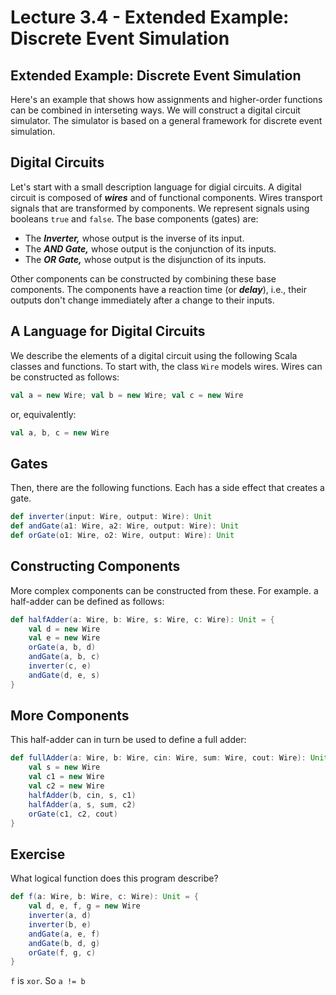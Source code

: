 # Lecture 3.4 - Extended Example: Discrete Event Simulation

## Extended Example: Discrete Event Simulation
Here's an example that shows how assignments and higher-order functions can be combined in interseting ways. We will construct a digital circuit simulator. The simulator is based on a general framework for discrete event simulation.

## Digital Circuits
Let's start with a small description language for digial circuits. A digital circuit is composed of ***wires*** and of functional components. Wires transport signals that are transformed by components. We represent signals using booleans `true` and `false`. The base components (gates) are:

* The ***Inverter,*** whose output is the inverse of its input.
* The ***AND Gate,*** whose output is the conjunction of its inputs.
* The ***OR Gate,*** whose output is the disjunction of its inputs.

Other components can be constructed by combining these base components. The components have a reaction time (or ***delay***), i.e., their outputs don't change immediately after a change to their inputs. 

## A Language for Digital Circuits
We describe the elements of a digital circuit using the following Scala classes and functions. To start with, the class `Wire` models wires. Wires can be constructed as follows:

```scala
val a = new Wire; val b = new Wire; val c = new Wire
```
or, equivalently:

```scala
val a, b, c = new Wire
```

## Gates
Then, there are the following functions. Each has a side effect that creates a gate.

```scala
def inverter(input: Wire, output: Wire): Unit
def andGate(a1: Wire, a2: Wire, output: Wire): Unit
def orGate(o1: Wire, o2: Wire, output: Wire): Unit 
```

## Constructing Components
More complex components can be constructed from these. For example. a half-adder can be defined as follows:

```scala
def halfAdder(a: Wire, b: Wire, s: Wire, c: Wire): Unit = {
	val d = new Wire
	val e = new Wire
	orGate(a, b, d)
	andGate(a, b, c)
	inverter(c, e)
	andGate(d, e, s)
}
```

## More Components
This half-adder can in turn be used to define a full adder:

```scala
def fullAdder(a: Wire, b: Wire, cin: Wire, sum: Wire, cout: Wire): Unit = {
	val s = new Wire
	val c1 = new Wire
	val c2 = new Wire
	halfAdder(b, cin, s, c1)
	halfAdder(a, s, sum, c2)
	orGate(c1, c2, cout)
}
```

## Exercise
What logical function does this program describe?

```scala
def f(a: Wire, b: Wire, c: Wire): Unit = {
	val d, e, f, g = new Wire
	inverter(a, d)
	inverter(b, e)
	andGate(a, e, f)
	andGate(b, d, g)
	orGate(f, g, c)
}
```
`f` is `xor`. So `a != b`
